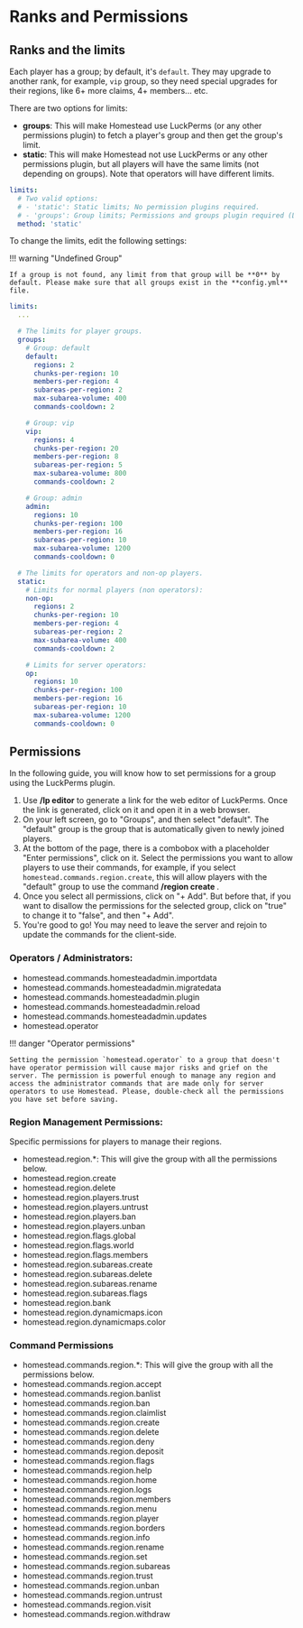 # Ranks and Permissions
## Ranks and the limits
Each player has a group; by default, it's `default`. They may upgrade to another rank, for example, `vip` group, so they need special upgrades for their regions, like 6+ more claims, 4+ members... etc.

There are two options for limits:
- **groups**: This will make Homestead use LuckPerms (or any other permissions plugin) to fetch a player's group and then get the group's limit.
- **static**: This will make Homestead not use LuckPerms or any other permissions plugin, but all players will have the same limits (not depending on groups). Note that operators will have different limits.

```yaml
limits:
  # Two valid options:
  # - 'static': Static limits; No permission plugins required.
  # - 'groups': Group limits; Permissions and groups plugin required (LuckPerms...)
  method: 'static'
```

To change the limits, edit the following settings:

!!! warning "Undefined Group"

    If a group is not found, any limit from that group will be **0** by default. Please make sure that all groups exist in the **config.yml** file.

```yaml
limits:
  ...

  # The limits for player groups.
  groups:
    # Group: default
    default:
      regions: 2
      chunks-per-region: 10
      members-per-region: 4
      subareas-per-region: 2
      max-subarea-volume: 400
      commands-cooldown: 2

    # Group: vip
    vip:
      regions: 4
      chunks-per-region: 20
      members-per-region: 8
      subareas-per-region: 5
      max-subarea-volume: 800
      commands-cooldown: 2

    # Group: admin
    admin:
      regions: 10
      chunks-per-region: 100
      members-per-region: 16
      subareas-per-region: 10
      max-subarea-volume: 1200
      commands-cooldown: 0

  # The limits for operators and non-op players.
  static:
    # Limits for normal players (non operators):
    non-op:
      regions: 2
      chunks-per-region: 10
      members-per-region: 4
      subareas-per-region: 2
      max-subarea-volume: 400
      commands-cooldown: 2

    # Limits for server operators:
    op:
      regions: 10
      chunks-per-region: 100
      members-per-region: 16
      subareas-per-region: 10
      max-subarea-volume: 1200
      commands-cooldown: 0
```

## Permissions

In the following guide, you will know how to set permissions for a group using the LuckPerms plugin.

1. Use **/lp editor** to generate a link for the web editor of LuckPerms. Once the link is generated, click on it and open it in a web browser.
2. On your left screen, go to "Groups", and then select "default". The "default" group is the group that is automatically given to newly joined players.
3. At the bottom of the page, there is a combobox with a placeholder "Enter permissions", click on it. Select the permissions you want to allow players to use their commands, for example, if you select `homestead.commands.region.create`, this will allow players with the "default" group to use the command **/region create <args>**.
4. Once you select all permissions, click on "+ Add". But before that, if you want to disallow the permissions for the selected group, click on "true" to change it to "false", and then "+ Add".
5. You're good to go! You may need to leave the server and rejoin to update the commands for the client-side.

### Operators / Administrators:
- homestead.commands.homesteadadmin.importdata
- homestead.commands.homesteadadmin.migratedata
- homestead.commands.homesteadadmin.plugin
- homestead.commands.homesteadadmin.reload
- homestead.commands.homesteadadmin.updates
- homestead.operator

!!! danger "Operator permissions"

    Setting the permission `homestead.operator` to a group that doesn't have operator permission will cause major risks and grief on the server. The permission is powerful enough to manage any region and access the administrator commands that are made only for server operators to use Homestead. Please, double-check all the permissions you have set before saving.

### Region Management Permissions:
Specific permissions for players to manage their regions.

- homestead.region.\*: This will give the group with all the permissions below.
- homestead.region.create
- homestead.region.delete
- homestead.region.players.trust
- homestead.region.players.untrust
- homestead.region.players.ban
- homestead.region.players.unban
- homestead.region.flags.global
- homestead.region.flags.world
- homestead.region.flags.members
- homestead.region.subareas.create
- homestead.region.subareas.delete
- homestead.region.subareas.rename
- homestead.region.subareas.flags
- homestead.region.bank
- homestead.region.dynamicmaps.icon
- homestead.region.dynamicmaps.color

### Command Permissions

- homestead.commands.region.\*: This will give the group with all the permissions below.
- homestead.commands.region.accept
- homestead.commands.region.banlist
- homestead.commands.region.ban
- homestead.commands.region.claimlist
- homestead.commands.region.create
- homestead.commands.region.delete
- homestead.commands.region.deny
- homestead.commands.region.deposit
- homestead.commands.region.flags
- homestead.commands.region.help
- homestead.commands.region.home
- homestead.commands.region.logs
- homestead.commands.region.members
- homestead.commands.region.menu
- homestead.commands.region.player
- homestead.commands.region.borders
- homestead.commands.region.info
- homestead.commands.region.rename
- homestead.commands.region.set
- homestead.commands.region.subareas
- homestead.commands.region.trust
- homestead.commands.region.unban
- homestead.commands.region.untrust
- homestead.commands.region.visit
- homestead.commands.region.withdraw
